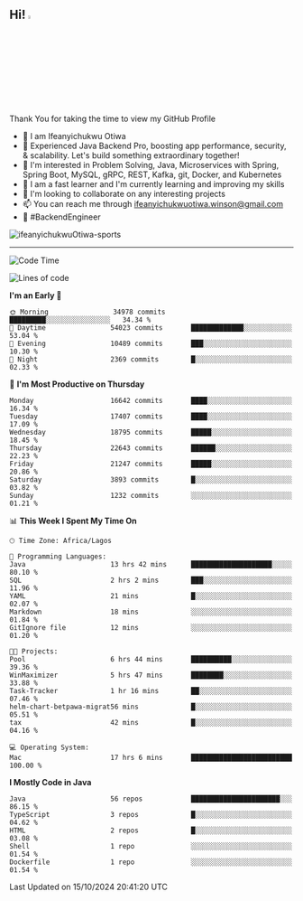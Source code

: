<!-- BLOG-POST-LIST:START --><!-- BLOG-POST-LIST:END -->

## Hi! <img src="https://media.giphy.com/media/hvRJCLFzcasrR4ia7z/giphy.gif" width="4%"> 

Thank You for taking the time to view my GitHub Profile

- 👋 I am Ifeanyichukwu Otiwa
- 🚀 Experienced Java Backend Pro, boosting app performance, security, & scalability. Let's build something extraordinary together!
- 👀 I'm interested in Problem Solving, Java, Microservices with Spring, Spring Boot, MySQL, gRPC, REST, Kafka, git, Docker, and Kubernetes
- 🌱 I am a fast learner and I'm currently learning and improving my skills
- 💞️ I'm looking to collaborate on any interesting projects
- 📫 You can reach me through ifeanyichukwuotiwa.winson@gmail.com
- 🚀 #BackendEngineer

<p align="left" marginTop="10px"> <img src="https://komarev.com/ghpvc/?username=ifeanyichukwuOtiwa-sports&label=Profile%20views&color=0e75b6&style=for-the-badge" alt="ifeanyichukwuOtiwa-sports" /> </p>

***

<!--START_SECTION:waka-->
![Code Time](http://img.shields.io/badge/Code%20Time-2%2C984%20hrs%2044%20mins-blue)

![Lines of code](https://img.shields.io/badge/From%20Hello%20World%20I%27ve%20Written-24.6%20million%20lines%20of%20code-blue)

**I'm an Early 🐤** 

```text
🌞 Morning                34978 commits       █████████░░░░░░░░░░░░░░░░   34.34 % 
🌆 Daytime                54023 commits       █████████████░░░░░░░░░░░░   53.04 % 
🌃 Evening                10489 commits       ███░░░░░░░░░░░░░░░░░░░░░░   10.30 % 
🌙 Night                  2369 commits        █░░░░░░░░░░░░░░░░░░░░░░░░   02.33 % 
```
📅 **I'm Most Productive on Thursday** 

```text
Monday                   16642 commits       ████░░░░░░░░░░░░░░░░░░░░░   16.34 % 
Tuesday                  17407 commits       ████░░░░░░░░░░░░░░░░░░░░░   17.09 % 
Wednesday                18795 commits       █████░░░░░░░░░░░░░░░░░░░░   18.45 % 
Thursday                 22643 commits       ██████░░░░░░░░░░░░░░░░░░░   22.23 % 
Friday                   21247 commits       █████░░░░░░░░░░░░░░░░░░░░   20.86 % 
Saturday                 3893 commits        █░░░░░░░░░░░░░░░░░░░░░░░░   03.82 % 
Sunday                   1232 commits        ░░░░░░░░░░░░░░░░░░░░░░░░░   01.21 % 
```


📊 **This Week I Spent My Time On** 

```text
🕑︎ Time Zone: Africa/Lagos

💬 Programming Languages: 
Java                     13 hrs 42 mins      ████████████████████░░░░░   80.10 % 
SQL                      2 hrs 2 mins        ███░░░░░░░░░░░░░░░░░░░░░░   11.96 % 
YAML                     21 mins             █░░░░░░░░░░░░░░░░░░░░░░░░   02.07 % 
Markdown                 18 mins             ░░░░░░░░░░░░░░░░░░░░░░░░░   01.84 % 
GitIgnore file           12 mins             ░░░░░░░░░░░░░░░░░░░░░░░░░   01.20 % 

🐱‍💻 Projects: 
Pool                     6 hrs 44 mins       ██████████░░░░░░░░░░░░░░░   39.36 % 
WinMaximizer             5 hrs 47 mins       ████████░░░░░░░░░░░░░░░░░   33.88 % 
Task-Tracker             1 hr 16 mins        ██░░░░░░░░░░░░░░░░░░░░░░░   07.46 % 
helm-chart-betpawa-migrat56 mins             █░░░░░░░░░░░░░░░░░░░░░░░░   05.51 % 
tax                      42 mins             █░░░░░░░░░░░░░░░░░░░░░░░░   04.16 % 

💻 Operating System: 
Mac                      17 hrs 6 mins       █████████████████████████   100.00 % 
```

**I Mostly Code in Java** 

```text
Java                     56 repos            ██████████████████████░░░   86.15 % 
TypeScript               3 repos             █░░░░░░░░░░░░░░░░░░░░░░░░   04.62 % 
HTML                     2 repos             █░░░░░░░░░░░░░░░░░░░░░░░░   03.08 % 
Shell                    1 repo              ░░░░░░░░░░░░░░░░░░░░░░░░░   01.54 % 
Dockerfile               1 repo              ░░░░░░░░░░░░░░░░░░░░░░░░░   01.54 % 
```




 Last Updated on 15/10/2024 20:41:20 UTC
<!--END_SECTION:waka-->

<!--
<p align="center">
![trophy](https://github-profile-trophy.vercel.app/?username=ifeanyichukwuOtiwa-sports&theme=onedark) (https://github.com/ryo-ma/github-profile-trophy)
</p>
-->

<!---
ifeanyi-otiwa/ifeanyi-otiwa is a ✨ special ✨ repository because its `README.md` (this file) appears on your GitHub profile.
You can click the Preview link to take a look at your changes.
--->
